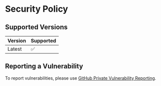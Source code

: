 # Security Policy

## Supported Versions

| Version | Supported          |
|---------|--------------------|
| Latest  | :white_check_mark: |

## Reporting a Vulnerability

To report vulnerabilities, please use [GitHub Private Vulnerability Reporting](https://github.com/Erb3/Cactusfix/security).
